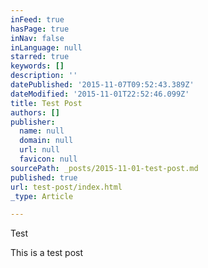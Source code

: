 ```yaml
---
inFeed: true
hasPage: true
inNav: false
inLanguage: null
starred: true
keywords: []
description: ''
datePublished: '2015-11-07T09:52:43.389Z'
dateModified: '2015-11-01T22:52:46.099Z'
title: Test Post
authors: []
publisher:
  name: null
  domain: null
  url: null
  favicon: null
sourcePath: _posts/2015-11-01-test-post.md
published: true
url: test-post/index.html
_type: Article

---
```

Test

This is a test post